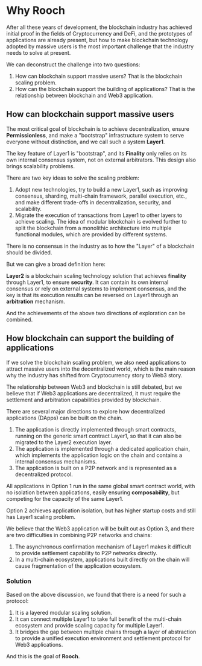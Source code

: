 # Why Rooch


After all these years of development, the blockchain industry has achieved initial proof in the fields of Cryptocurrency and DeFi, and the prototypes of applications are already present, but how to make blockchain technology adopted by massive users is the most important challenge that the industry needs to solve at present.

We can deconstruct the challenge into two questions:

1. How can blockchain support massive users? That is the blockchain scaling problem.
2. How can the blockchain support the building of applications? That is the relationship between blockchain and Web3 application.

## How can blockchain support massive users

The most critical goal of blockchain is to achieve decentralization, ensure **Permissionless**, and make a "bootstrap" infrastructure system to serve everyone without distinction, and we call such a system **Layer1**.

The key feature of Layer1 is "bootstrap", and its **Finality** only relies on its own internal consensus system, not on external arbitrators. This design also brings scalability problems.

There are two key ideas to solve the scaling problem:

1. Adopt new technologies, try to build a new Layer1, such as improving consensus, sharding, multi-chain framework, parallel execution, etc., and make different trade-offs in decentralization, security, and scalability.
2. Migrate the execution of transactions from Layer1 to other layers to achieve scaling. The idea of modular blockchain is evolved further to split the blockchain from a monolithic architecture into multiple functional modules, which are provided by different systems.

There is no consensus in the industry as to how the "Layer" of a blockchain should be divided.

But we can give a broad definition here:

**Layer2** is a blockchain scaling technology solution that achieves **finality** through Layer1, to ensure **security**. It can contain its own internal consensus or rely on external systems to implement consensus, and the key is that its execution results can be reversed on Layer1 through an **arbitration** mechanism. 

And the achievements of the above two directions of exploration can be combined.

## How blockchain can support the building of applications

If we solve the blockchain scaling problem, we also need applications to attract massive users into the decentralized world, which is the main reason why the industry has shifted from Cryptocurrency story to Web3 story.

The relationship between Web3 and blockchain is still debated, but we believe that if Web3 applications are decentralized, it must require the settlement and arbitration capabilities provided by blockchain.

There are several major directions to explore how decentralized applications (DApps) can be built on the chain.

1. The application is directly implemented through smart contracts, running on the generic smart contract Layer1, so that it can also be migrated to the Layer2 execution layer.
2. The application is implemented through a dedicated application chain, which implements the application logic on the chain and contains a internal consensus mechanisms.
3. The application is built on a P2P network and is represented as a decentralized protocol.

All applications in Option 1 run in the same global smart contract world, with no isolation between applications, easily ensuring **composability**, but competing for the capacity of the same Layer1.

Option 2 achieves application isolation, but has higher startup costs and still has Layer1 scaling problem.

We believe that the Web3 application will be built out as Option 3, and there are two difficulties in combining P2P networks and chains:

1. The asynchronous confirmation mechanism of Layer1 makes it difficult to provide settlement capability to P2P networks directly.
2. In a multi-chain ecosystem, applications built directly on the chain will cause fragmentation of the application ecosystem.

### Solution

Based on the above discussion, we found that there is a need for such a protocol:

1. It is a layered modular scaling solution.
2. It can connect multiple Layer1 to take full benefit of the multi-chain ecosystem and provide scaling capacity for multiple Layer1. 
3. It bridges the gap between multiple chains through a layer of abstraction to provide a unified execution environment and settlement protocol for Web3 applications.

And this is the goal of **Rooch**.

